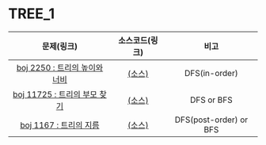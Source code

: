 # TREE_1

|문제(링크)|소스코드(링크)|비고|
|:------:|:--------:|:-:|
|[boj 2250 : 트리의 높이와 너비](https://www.acmicpc.net/problem/2250)|[(소스)](https://github.com/95kim1/study_learn/blob/main/ps/learn/basic2/Tree_1/%5Bboj2250_%ED%8A%B8%EB%A6%AC%EC%9D%98%EB%86%92%EC%9D%B4%EC%99%80%EB%84%88%EB%B9%84%5D.cpp)|DFS(in-order)|
|[boj 11725 : 트리의 부모 찾기](https://www.acmicpc.net/problem/11725)|[(소스)](https://github.com/95kim1/study_learn/blob/main/ps/learn/basic2/Tree_1/%5Bboj11725_%ED%8A%B8%EB%A6%AC%EC%9D%98%EB%B6%80%EB%AA%A8%EC%B0%BE%EA%B8%B0%5D.cpp)|DFS or BFS|
|[boj 1167 : 트리의 지름](https://www.acmicpc.net/problem/1167)|[(소스)](https://github.com/95kim1/study_learn/blob/main/ps/learn/basic2/Tree_1/%5Bboj1167_%ED%8A%B8%EB%A6%AC%EC%9D%98%EC%A7%80%EB%A6%84%5D.cpp)|DFS(post-order) or BFS|